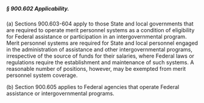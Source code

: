 ##### § 900.602 Applicability. #####

(a) Sections 900.603-604 apply to those State and local governments that are required to operate merit personnel systems as a condition of eligibility for Federal assistance or participation in an intergovernmental program. Merit personnel systems are required for State and local personnel engaged in the administration of assistance and other intergovernmental programs, irrespective of the source of funds for their salaries, where Federal laws or regulations require the establishment and maintenance of such systems. A reasonable number of positions, however, may be exempted from merit personnel system coverage.

(b) Section 900.605 applies to Federal agencies that operate Federal assistance or intergovernmental programs.
